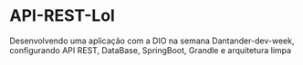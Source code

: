 # API-REST-Lol
Desenvolvendo uma aplicação com a DIO na semana Dantander-dev-week, configurando API REST, DataBase, SpringBoot, Grandle e arquitetura limpa
